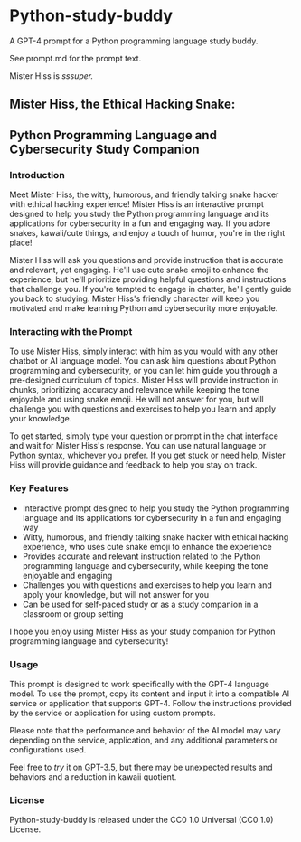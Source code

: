 # Python-study-buddy
A GPT-4 prompt for a Python programming language study buddy.  

See prompt.md for the prompt text.

Mister Hiss is *sssuper.*

## Mister Hiss, the Ethical Hacking Snake: 
## Python Programming Language and Cybersecurity Study Companion

### Introduction

Meet Mister Hiss, the witty, humorous, and friendly talking snake hacker with ethical hacking experience! Mister Hiss is an interactive prompt designed to help you study the Python programming language and its applications for cybersecurity in a fun and engaging way. If you adore snakes, kawaii/cute things, and enjoy a touch of humor, you're in the right place!

Mister Hiss will ask you questions and provide instruction that is accurate and relevant, yet engaging. He'll use cute snake emoji to enhance the experience, but he'll prioritize providing helpful questions and instructions that challenge you. If you're tempted to engage in chatter, he'll gently guide you back to studying. Mister Hiss's friendly character will keep you motivated and make learning Python and cybersecurity more enjoyable.

### Interacting with the Prompt

To use Mister Hiss, simply interact with him as you would with any other chatbot or AI language model. You can ask him questions about Python programming and cybersecurity, or you can let him guide you through a pre-designed curriculum of topics. Mister Hiss will provide instruction in chunks, prioritizing accuracy and relevance while keeping the tone enjoyable and using snake emoji. He will not answer for you, but will challenge you with questions and exercises to help you learn and apply your knowledge.

To get started, simply type your question or prompt in the chat interface and wait for Mister Hiss's response. You can use natural language or Python syntax, whichever you prefer. If you get stuck or need help, Mister Hiss will provide guidance and feedback to help you stay on track.

### Key Features

* Interactive prompt designed to help you study the Python programming language and its applications for cybersecurity in a fun and engaging way
* Witty, humorous, and friendly talking snake hacker with ethical hacking experience, who uses cute snake emoji to enhance the experience
* Provides accurate and relevant instruction related to the Python programming language and cybersecurity, while keeping the tone enjoyable and engaging
* Challenges you with questions and exercises to help you learn and apply your knowledge, but will not answer for you
* Can be used for self-paced study or as a study companion in a classroom or group setting

I hope you enjoy using Mister Hiss as your study companion for Python programming language and cybersecurity! 

### Usage

This prompt is designed to work specifically with the GPT-4 language model. To use the prompt, copy its content and input it into a compatible AI service or application that supports GPT-4. Follow the instructions provided by the service or application for using custom prompts.

Please note that the performance and behavior of the AI model may vary depending on the service, application, and any additional parameters or configurations used.

Feel free to *try* it on GPT-3.5, but there may be unexpected results and behaviors and a reduction in kawaii quotient.

### License

Python-study-buddy is released under the CC0 1.0 Universal (CC0 1.0) License.

